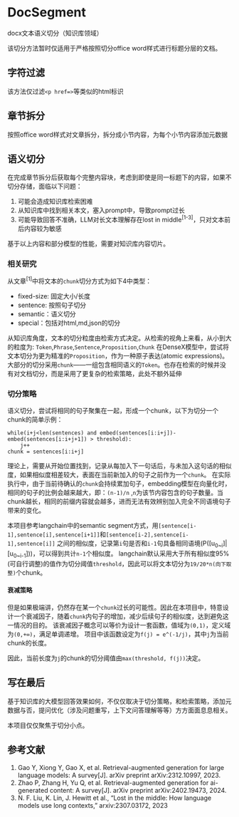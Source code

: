 # DocSegment 
docx文本语义切分（知识库领域）

该切分方法暂时仅适用于严格按照切分office word样式进行标题分层的文档。

## 字符过滤
该方法仅过滤`<p href=>`等类似的html标识

## 章节拆分
按照office word样式对文章拆分，拆分成小节内容，为每个小节内容添加元数据

## 语义切分
在完成章节拆分后获取每个完整内容块，考虑到即使是同一标题下的内容，如果不切分存储，面临以下问题：
1. 可能会造成知识库检索困难
2. 从知识库中找到相关本文，塞入prompt中，导致prompt过长
3. 可能导致回答不准确，LLM对长文本理解存在lost in middle<sup>[1-3]</sup>，只对文本前后内容较为敏感

基于以上内容和部分模型的性能，需要对知识库内容切片。

### 相关研究
从文章<sup>[1]</sup>中将文本的`chunk`切分方式为如下4中类型：
* fixed-size: 固定大小/长度
* sentence: 按照句子切分
* semantic：语义切分
* special：包括对html,md,json的切分

从知识库角度，文本的切分粒度由检索方式决定。从检索的视角上来看，从小到大的粒度为: `Token`,`Phrase`,`Sentence`,`Proposition`,`Chunk`
在DenseX模型中，尝试将文本切分为更为精准的`Proposition`，作为一种原子表达(atomic expressions)。
大部分的切分采用`chunk`——一组包含相同语义的`Token`。也存在检索的时候并没有对文档切分，而是采用了更复杂的检索策略，此处不额外延伸


### 切分策略
语义切分，尝试将相同的句子聚集在一起，形成一个chunk，以下为切分一个chunk的简单示例：
```text
while(i+j<len(sentences) and embed(sentences[i:i+j])- embed(sentences[i:i+j+1]) > threshold):
    j++
chunk = sentences[i:i+j]
```
理论上，需要从开始位置找到，记录从每加入下一句话后，与未加入这句话的相似度，如果相似度相差较大，表面在当前新加入的句子之前作为一个`chunk`。
在实际执行中，由于当前待确认的`chunk`会持续累加句子，embedding模型在向量化时，相同的句子的比例会越来越大，即：`(n-1)/n` ,`n`为该节内容包含的句子数量。当chunk越长，相同的前缀内容就会越多，进而无法有效辨别加入完全不同语境句子带来的变化。

本项目参考langchain中的semantic segment方式，用`[sentence[i-1],sentence[i],sentence[i+1]]`和`[sentence[i-2],sentence[i-1],sentence[i]]` 之间的相似度，记录第`i`句是否和`i-1`句具备相同语境(P([u<sub>0~i</sub>]|[u<sub>0~i-1</sub>]))，可以得到共计`n-1`个相似度。
langchain默认采用大于所有相似度95%(可自行调整)的值作为切分阈值`threshold`，因此可以将文本切分为`19/20*n(向下取整)`个chunk。
#### 衰减策略
但是如果极端讲，仍然存在某一个`chunk`过长的可能性。因此在本项目中，特意设计一个衰减因子，随着`chunk`内句子的增加，减少后续句子的相似度，达到避免这一情况的目的。
该衰减因子概念可以等价为设计一套函数，值域为`(0,1)`，定义域为`(0,+∞)`，满足单调递增。 项目中该函数设定为`f(j) = e^(-1/j)`，其中`j`为当前chunk的长度。

因此，当前长度为`j`的chunk的切分阈值由`max(threshold, f(j))`决定。

## 写在最后
基于知识库的大模型回答效果如何，不仅仅取决于切分策略，和检索策略，添加元数据与否，提问优化（涉及问题重写，上下文问答理解等等）方方面面息息相关。

本项目仅仅聚焦于切分小点。

## 参考文献
1. Gao Y, Xiong Y, Gao X, et al. Retrieval-augmented generation for large language models: A survey[J]. arXiv preprint arXiv:2312.10997, 2023.
2. Zhao P, Zhang H, Yu Q, et al. Retrieval-augmented generation for ai-generated content: A survey[J]. arXiv preprint arXiv:2402.19473, 2024.
3. N. F. Liu, K. Lin, J. Hewitt et al., “Lost in the middle: How language models use long contexts,” arxiv:2307.03172, 2023

